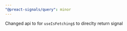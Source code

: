 ```yaml
---
"@preact-signals/query": minor
---
```


Changed api to for `useIsFetching$` to direclty return signal
